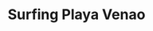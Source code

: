 ---
layout: post
title: Surfing Playa Venao
image: /images/portfolio/surfing-playa-venao.jpg
imgurl: http://surfingplayavenao.com/
---